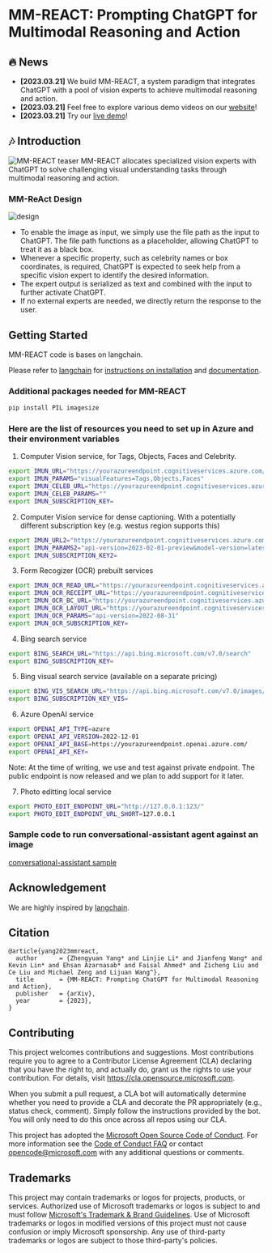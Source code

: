 # MM-REACT: Prompting ChatGPT for Multimodal Reasoning and Action

## :fire: News
* **[2023.03.21]** We build MM-REACT, a system paradigm that integrates ChatGPT with a pool of vision experts to achieve multimodal reasoning and action.
* **[2023.03.21]** Feel free to explore various demo videos on our [website](https://multimodal-react.github.io/)!
* **[2023.03.21]** Try our [live demo](https://huggingface.co/spaces/microsoft-cognitive-service/mm-react)!

## :notes: Introduction
![MM-REACT teaser](https://multimodal-react.github.io/images/teaser.png)
MM-REACT allocates specialized vision experts with ChatGPT to solve challenging visual understanding tasks through multimodal reasoning and action.

### MM-ReAct Design
![design](https://multimodal-react.github.io/images/model_figure_2.gif)
* To enable the image as input, we simply use the file path as the input to ChatGPT. The file path functions as a placeholder, allowing ChatGPT to treat it as a black box.
* Whenever a specific property, such as celebrity names or box coordinates, is required, ChatGPT is expected to seek help from a specific vision expert to identify the desired information.
* The expert output is serialized as text and combined with the input to further activate ChatGPT.
* If no external experts are needed, we directly return the response to the user.

## Getting Started
MM-REACT code is bases on langchain.

Please refer to [langchain](https://github.com/hwchase17/langchain) for [instructions on installation](https://github.com/hwchase17/langchain#quick-install) and [documentation](https://github.com/hwchase17/langchain#-documentation).

### Additional packages needed for MM-REACT

```bash
pip install PIL imagesize
```

### Here are the list of resources you need to set up in Azure and their environment variables

1. Computer Vision service, for Tags, Objects, Faces and Celebrity.

```bash
export IMUN_URL="https://yourazureendpoint.cognitiveservices.azure.com/vision/v3.2/analyze"
export IMUN_PARAMS="visualFeatures=Tags,Objects,Faces"
export IMUN_CELEB_URL="https://yourazureendpoint.cognitiveservices.azure.com/vision/v3.2/models/celebrities/analyze"
export IMUN_CELEB_PARAMS=""
export IMUN_SUBSCRIPTION_KEY=
```

2. Computer Vision service for dense captioning. With a potentially different subscription key (e.g. westus region supports this)

```bash
export IMUN_URL2="https://yourazureendpoint.cognitiveservices.azure.com/computervision/imageanalysis:analyze"
export IMUN_PARAMS2="api-version=2023-02-01-preview&model-version=latest&features=denseCaptions"
export IMUN_SUBSCRIPTION_KEY2=
```

3. Form Recogizer (OCR) prebuilt services

```bash
export IMUN_OCR_READ_URL="https://yourazureendpoint.cognitiveservices.azure.com/formrecognizer/documentModels/prebuilt-read:analyze"
export IMUN_OCR_RECEIPT_URL="https://yourazureendpoint.cognitiveservices.azure.com/formrecognizer/documentModels/prebuilt-receipt:analyze"
export IMUN_OCR_BC_URL="https://yourazureendpoint.cognitiveservices.azure.com/formrecognizer/documentModels/prebuilt-businessCard:analyze"
export IMUN_OCR_LAYOUT_URL="https://yourazureendpoint.cognitiveservices.azure.com/formrecognizer/documentModels/prebuilt-layout:analyze"
export IMUN_OCR_PARAMS="api-version=2022-08-31"
export IMUN_OCR_SUBSCRIPTION_KEY=
```

4. Bing search service

```bash
export BING_SEARCH_URL="https://api.bing.microsoft.com/v7.0/search"
export BING_SUBSCRIPTION_KEY=
```

5. Bing visual search service (available on a separate pricing)

```bash
export BING_VIS_SEARCH_URL="https://api.bing.microsoft.com/v7.0/images/visualsearch"
export BING_SUBSCRIPTION_KEY_VIS=
```

6. Azure OpenAI service

```bash
export OPENAI_API_TYPE=azure
export OPENAI_API_VERSION=2022-12-01
export OPENAI_API_BASE=https://yourazureendpoint.openai.azure.com/
export OPENAI_API_KEY=
```

Note: At the time of writing, we use and test against private endpoint. The public endpoint is now released and we plan to add support for it later.

7. Photo editting local service

```bash
export PHOTO_EDIT_ENDPOINT_URL="http://127.0.0.1:123/"
export PHOTO_EDIT_ENDPOINT_URL_SHORT=127.0.0.1
```

### Sample code to run conversational-assistant agent against an image

[conversational-assistant sample](sample.py)


## Acknowledgement

We are highly inspired by [langchain](https://github.com/hwchase17/langchain).


## Citation
```
@article{yang2023mmreact,
  author      = {Zhengyuan Yang* and Linjie Li* and Jianfeng Wang* and Kevin Lin* and Ehsan Azarnasab* and Faisal Ahmed* and Zicheng Liu and Ce Liu and Michael Zeng and Lijuan Wang^},
  title       = {MM-REACT: Prompting ChatGPT for Multimodal Reasoning and Action},
  publisher   = {arXiv},
  year        = {2023},
}
```

## Contributing

This project welcomes contributions and suggestions.  Most contributions require you to agree to a
Contributor License Agreement (CLA) declaring that you have the right to, and actually do, grant us
the rights to use your contribution. For details, visit https://cla.opensource.microsoft.com.

When you submit a pull request, a CLA bot will automatically determine whether you need to provide
a CLA and decorate the PR appropriately (e.g., status check, comment). Simply follow the instructions
provided by the bot. You will only need to do this once across all repos using our CLA.

This project has adopted the [Microsoft Open Source Code of Conduct](https://opensource.microsoft.com/codeofconduct/).
For more information see the [Code of Conduct FAQ](https://opensource.microsoft.com/codeofconduct/faq/) or
contact [opencode@microsoft.com](mailto:opencode@microsoft.com) with any additional questions or comments.

## Trademarks

This project may contain trademarks or logos for projects, products, or services. Authorized use of Microsoft 
trademarks or logos is subject to and must follow 
[Microsoft's Trademark & Brand Guidelines](https://www.microsoft.com/en-us/legal/intellectualproperty/trademarks/usage/general).
Use of Microsoft trademarks or logos in modified versions of this project must not cause confusion or imply Microsoft sponsorship.
Any use of third-party trademarks or logos are subject to those third-party's policies.

